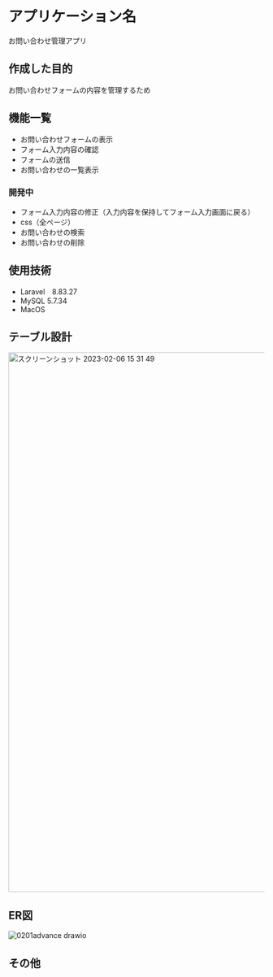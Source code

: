 # アプリケーション名
お問い合わせ管理アプリ

## 作成した目的
お問い合わせフォームの内容を管理するため

## 機能一覧
- お問い合わせフォームの表示
- フォーム入力内容の確認
- フォームの送信
- お問い合わせの一覧表示

### 開発中
- フォーム入力内容の修正（入力内容を保持してフォーム入力画面に戻る）
- css（全ページ）
- お問い合わせの検索
- お問い合わせの削除

## 使用技術
- Laravel　8.83.27
- MySQL 5.7.34
- MacOS

## テーブル設計
<img width="1062" alt="スクリーンショット 2023-02-06 15 31 49" src="https://user-images.githubusercontent.com/114977962/216899944-313c94ca-0c52-44c5-8ba8-6016bda5c5a0.png">

## ER図
![0201advance drawio](https://user-images.githubusercontent.com/114977962/216899733-95e4c503-2a19-45d4-9035-820aabb5b87b.png)

## その他